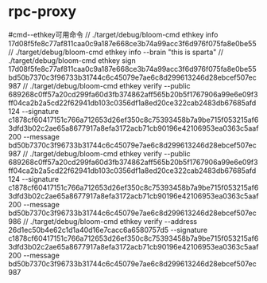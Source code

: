 # rpc-proxy



#cmd--ethkey可用命令
//  ./target/debug/bloom-cmd ethkey info 17d08f5fe8c77af811caa0c9a187e668ce3b74a99acc3f6d976f075fa8e0be55
//  ./target/debug/bloom-cmd ethkey info --brain "this is sparta"
//  ./target/debug/bloom-cmd ethkey sign 17d08f5fe8c77af811caa0c9a187e668ce3b74a99acc3f6d976f075fa8e0be55 bd50b7370c3f96733b31744c6c45079e7ae6c8d299613246d28ebcef507ec987
//  ./target/debug/bloom-cmd ethkey verify --public 689268c0ff57a20cd299fa60d3fb374862aff565b20b5f1767906a99e6e09f3ff04ca2b2a5cd22f62941db103c0356df1a8ed20ce322cab2483db67685afd124 --signature c1878cf60417151c766a712653d26ef350c8c75393458b7a9be715f053215af63dfd3b02c2ae65a8677917a8efa3172acb71cb90196e42106953ea0363c5aaf200 --message bd50b7370c3f96733b31744c6c45079e7ae6c8d299613246d28ebcef507ec987
//  ./target/debug/bloom-cmd ethkey verify --public 689268c0ff57a20cd299fa60d3fb374862aff565b20b5f1767906a99e6e09f3ff04ca2b2a5cd22f62941db103c0356df1a8ed20ce322cab2483db67685afd124 --signature c1878cf60417151c766a712653d26ef350c8c75393458b7a9be715f053215af63dfd3b02c2ae65a8677917a8efa3172acb71cb90196e42106953ea0363c5aaf200 --message bd50b7370c3f96733b31744c6c45079e7ae6c8d299613246d28ebcef507ec986
//  ./target/debug/bloom-cmd ethkey verify --address 26d1ec50b4e62c1d1a40d16e7cacc6a6580757d5 --signature c1878cf60417151c766a712653d26ef350c8c75393458b7a9be715f053215af63dfd3b02c2ae65a8677917a8efa3172acb71cb90196e42106953ea0363c5aaf200 --message bd50b7370c3f96733b31744c6c45079e7ae6c8d299613246d28ebcef507ec987
